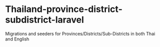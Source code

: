 # Thailand-province-district-subdistrict-laravel
Migrations and seeders for Provinces/Districts/Sub-Districts in both Thai and English
